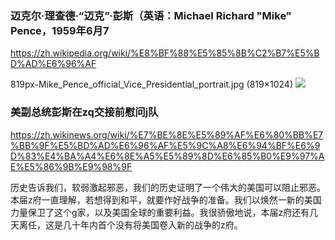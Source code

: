### 迈克尔·理查德·“迈克”·彭斯（英语：Michael Richard "Mike" Pence，1959年6月7
https://zh.wikipedia.org/wiki/%E8%BF%88%E5%85%8B%C2%B7%E5%BD%AD%E6%96%AF

819px-Mike_Pence_official_Vice_Presidential_portrait.jpg (819×1024)
<img src="https://upload.wikimedia.org/wikipedia/commons/thumb/b/b9/Mike_Pence_official_Vice_Presidential_portrait.jpg/819px-Mike_Pence_official_Vice_Presidential_portrait.jpg">

### 美副总统彭斯在zq交接前慰问j队
https://zh.wikinews.org/wiki/%E7%BE%8E%E5%89%AF%E6%80%BB%E7%BB%9F%E5%BD%AD%E6%96%AF%E5%9C%A8%E6%94%BF%E6%9D%83%E4%BA%A4%E6%8E%A5%E5%89%8D%E6%85%B0%E9%97%AE%E5%86%9B%E9%98%9F

历史告诉我们，软弱激起邪恶，我们的历史证明了一个伟大的美国可以阻止邪恶。本届z府一直理解，若想得到和平，就要作好战争的准备。我们以焕然一新的美国力量保卫了这个g家，以及美国全球的重要利益。我很骄傲地说，本届z府还有几天离任，这是几十年内首个没有将美国卷入新的战争的z府。
